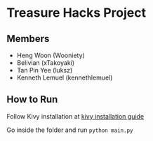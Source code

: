 # Treasure Hacks Project

## Members
- Heng Woon (Wooniety)
- Belivian (xTakoyaki)
- Tan Pin Yee (luksz)
- Kenneth Lemuel (kennethlemuel)

## How to Run
Follow Kivy installation at [kivy installation guide](https://kivy.org/doc/stable/gettingstarted/installation.html)

Go inside the folder and run `python main.py`

